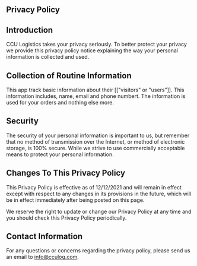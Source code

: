 Privacy Policy
--------------

## Introduction
CCU Logistics takes your privacy seriously. To better protect your privacy we provide this privacy policy notice explaining the way your personal information is collected and used.


## Collection of Routine Information

This app track basic information about their [["visitors" or "users"]]. This information includes, name, email and phone numbert. The information is used for your orders and nothing else more.


## Security

The security of your personal information is important to us, but remember that no method of transmission over the Internet, or method of electronic storage, is 100% secure. While we strive to use commercially acceptable means to protect your personal information.


## Changes To This Privacy Policy

This Privacy Policy is effective as of 12/12/2021 and will remain in effect except with respect to any changes in its provisions in the future, which will be in effect immediately after being posted on this page.

We reserve the right to update or change our Privacy Policy at any time and you should check this Privacy Policy periodically.

## Contact Information

For any questions or concerns regarding the privacy policy, please send us an email to info@cculog.com.

